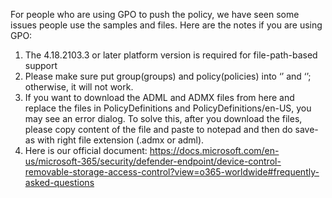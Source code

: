 For people who are using GPO to push the policy, we have seen some issues people use the samples and files. Here are the notes if you are using GPO:
1. The 4.18.2103.3 or later platform version is required for file-path-based support
2. Please make sure put group(groups) and policy(policies) into ‘<Groups></Groups>’ and ‘<PolicyRules></PolicyRules>’; otherwise, it will not work.
3. If you want to download the ADML and ADMX files from here and replace the files in PolicyDefinitions and PolicyDefinitions/en-US, you may see an error dialog. To solve this, after you download the files, please copy content of the file and paste to notepad and then do save-as with right file extension (.admx or adml).
4. Here is our official document: https://docs.microsoft.com/en-us/microsoft-365/security/defender-endpoint/device-control-removable-storage-access-control?view=o365-worldwide#frequently-asked-questions

